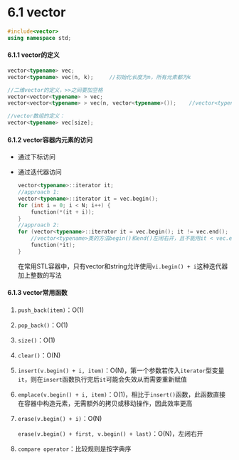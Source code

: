 # 6.1 vector



```cpp
#include<vector>
using namespace std;
```

#### 6.1.1 vector的定义

```cpp
vector<typename> vec; 
vector<typename> vec(n, k);     //初始化长度为n，所有元素都为k

//二维vector的定义，>>之间要加空格
vector<vector<typename> > vec;
vector<vector<typename> > vec(n, vector<typename>());    //vector<typename>()

//vector数组的定义：
vector<typename> vec[size];
```

#### 6.1.2 vector容器内元素的访问

* 通过下标访问
*   通过迭代器访问

    ```cpp
    vector<typename>::iterator it;
    //approach 1:
    vector<typename>::iterator it = vec.begin();
    for (int i = 0; i < N; i++) {
        function(*(it + i));
    }
    //approach 2:
    for (vector<typename>::iterator it = vec.begin(); it != vec.end(); it++) {
        //vector<typename>类的方法begin()和end()左闭右开，且不能用it < vec.end()
        function(*it);
    }
    ```

    在常用STL容器中，只有vector和string允许使用`vi.begin() + i`这种迭代器加上整数的写法

#### 6.1.3 vector常用函数

1. `push_back(item)`：O(1)
2. `pop_back()`：O(1)
3. `size()`：O(1)
4. `clear()`：O(N)
5. `insert(v.begin() + i, item)`：O(N)，第一个参数若传入`iterator`型变量`it`，则在`insert`函数执行完后`it`可能会失效从而需要重新赋值
6. `emplace(v.begin() + i, item)`：O(1)，相比于`insert()`函数，此函数直接在容器中构造元素，无需额外的拷贝或移动操作，因此效率更高
7.  `erase(v.begin() + i)`：O(N)

    `erase(v.begin() + first, v.begin() + last)`：O(N)，左闭右开
8. `compare operator`：比较规则是按字典序
